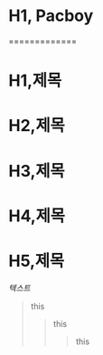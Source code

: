 # H1, Pacboy
=============
# H1,제목
# H2,제목
# H3,제목
# H4,제목
# H5,제목
*텍스트*
  >this
  >>this
  >>>this
